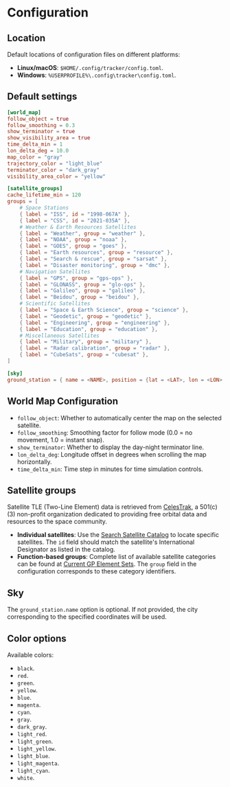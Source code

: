 # Configuration

## Location

Default locations of configuration files on different platforms:

- **Linux/macOS**: `$HOME/.config/tracker/config.toml`.
- **Windows**: `%USERPROFILE%\.config\tracker\config.toml`.

## Default settings

```toml
[world_map]
follow_object = true
follow_smoothing = 0.3
show_terminator = true
show_visibility_area = true
time_delta_min = 1
lon_delta_deg = 10.0
map_color = "gray"
trajectory_color = "light_blue"
terminator_color = "dark_gray"
visibility_area_color = "yellow"

[satellite_groups]
cache_lifetime_min = 120
groups = [
    # Space Stations
    { label = "ISS", id = "1998-067A" },
    { label = "CSS", id = "2021-035A" },
    # Weather & Earth Resources Satellites
    { label = "Weather", group = "weather" },
    { label = "NOAA", group = "noaa" },
    { label = "GOES", group = "goes" },
    { label = "Earth resources", group = "resource" },
    { label = "Search & rescue", group = "sarsat" },
    { label = "Disaster monitoring", group = "dmc" },
    # Navigation Satellites
    { label = "GPS", group = "gps-ops" },
    { label = "GLONASS", group = "glo-ops" },
    { label = "Galileo", group = "galileo" },
    { label = "Beidou", group = "beidou" },
    # Scientific Satellites
    { label = "Space & Earth Science", group = "science" },
    { label = "Geodetic", group = "geodetic" },
    { label = "Engineering", group = "engineering" },
    { label = "Education", group = "education" },
    # Miscellaneous Satellites
    { label = "Military", group = "military" },
    { label = "Radar calibration", group = "radar" },
    { label = "CubeSats", group = "cubesat" },
]

[sky]
ground_station = { name = <NAME>, position = {lat = <LAT>, lon = <LON>, alt = <ALT>} }
```

## World Map Configuration

- `follow_object`: Whether to automatically center the map on the selected satellite.
- `follow_smoothing`: Smoothing factor for follow mode (0.0 = no movement, 1.0 = instant snap).
- `show_terminator`: Whether to display the day-night terminator line.
- `lon_delta_deg`: Longitude offset in degrees when scrolling the map horizontally.
- `time_delta_min`: Time step in minutes for time simulation controls.

## Satellite groups

Satellite TLE (Two-Line Element) data is retrieved from [CelesTrak](https://celestrak.org), a 501(c)(3) non-profit organization dedicated to providing free orbital data and resources to the space community.

- **Individual satellites**: Use the [Search Satellite Catalog](https://celestrak.org/satcat/search.php) to locate specific satellites. The `id` field should match the satellite's International Designator as listed in the catalog.
- **Function-based groups**: Complete list of available satellite categories can be found at [Current GP Element Sets](https://celestrak.org/NORAD/elements/). The `group` field in the configuration corresponds to these category identifiers.

## Sky

The `ground_station.name` option is optional. If not provided, the city corresponding to the specified coordinates will be used.

## Color options

Available colors:

- `black`.
- `red`.
- `green`.
- `yellow`.
- `blue`.
- `magenta`.
- `cyan`.
- `gray`.
- `dark_gray`.
- `light_red`.
- `light_green`.
- `light_yellow`.
- `light_blue`.
- `light_magenta`.
- `light_cyan`.
- `white`.
